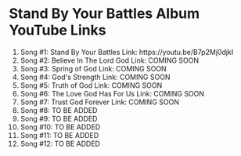 <h1> Stand By Your Battles Album YouTube Links </h1>

<ol>
<li> Song #1: Stand By Your Battles Link: https://youtu.be/B7p2Mj0djkI </li>
<li> Song #2: Believe In The Lord God Link: COMING SOON </li>
<li> Song #3: Spring of God Link: COMING SOON </li>
<li> Song #4: God's Strength Link: COMING SOON </li>
<li> Song #5: Truth of God Link: COMING SOON </li>
<li> Song #6: The Love God Has For Us Link: COMING SOON </li>
<li> Song #7: Trust God Forever Link: COMING SOON </li>
<li> Song #8: TO BE ADDED </li>
<li> Song #9: TO BE ADDED </li>
<li> Song #10: TO BE ADDED </li>
<li> Song #11: TO BE ADDED </li>
<li> Song #12: TO BE ADDED </li>
</ol>
